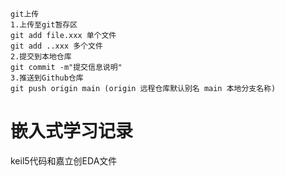 ```
git上传
1.上传至git暂存区
git add file.xxx 单个文件
git add ..xxx 多个文件
2.提交到本地仓库
git commit -m"提交信息说明"
3.推送到Github仓库
git push origin main (origin 远程仓库默认别名 main 本地分支名称)
```
# 嵌入式学习记录
keil5代码和嘉立创EDA文件
